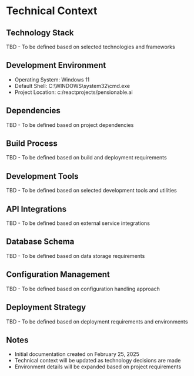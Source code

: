 # Technical Context

## Technology Stack
TBD - To be defined based on selected technologies and frameworks

## Development Environment
- Operating System: Windows 11
- Default Shell: C:\WINDOWS\system32\cmd.exe
- Project Location: c:/reactprojects/pensionable.ai

## Dependencies
TBD - To be defined based on project dependencies

## Build Process
TBD - To be defined based on build and deployment requirements

## Development Tools
TBD - To be defined based on selected development tools and utilities

## API Integrations
TBD - To be defined based on external service integrations

## Database Schema
TBD - To be defined based on data storage requirements

## Configuration Management
TBD - To be defined based on configuration handling approach

## Deployment Strategy
TBD - To be defined based on deployment requirements and environments

## Notes
- Initial documentation created on February 25, 2025
- Technical context will be updated as technology decisions are made
- Environment details will be expanded based on project requirements
